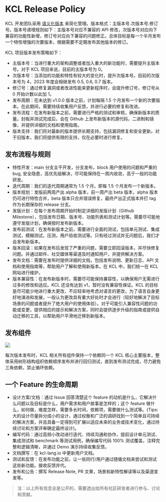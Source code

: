 # KCL Release Policy

KCL 开发团队采用 [语义化版本](https://semver.org/lang/zh-CN/) 来简化管理。版本格式：主版本号.次版本号.修订号。版本号递增规则如下：主版本号对应不兼容的 API 修改，次版本号对应向下兼容的功能性新增，修订号对应向下兼容的问题修正。总体目标是每一个半月发布一个特性增强的次要版本，根据需要不定期发布其他版本的修订。

KCL 项目版本发布策略如下：

+ 主版本号：当进行重大的架构调整或者加入重大的新功能时，需要提升主版本号。对于 KCL 项目来说，目前的主版本号为 0。
+ 次版本号：当添加的功能和特性有较大的变化时，提升次版本号。目前的次版本号为 4，2023 年度会相继发布 0.5, 0.6, 0.7 版本。
+ 修订号：通过修复漏洞或者改进性能来更新程序时，会提升修订号，修订号从 0 开始计数以此加 1。
+ 发布周期：在未达到 v1.0.0 版本之前，计划每隔 1.5 个月发布一个新的次要版本。在此期间，需要持续收集用户反馈，并进行必要的修复和改进。
+ 发布流程：在发布新版本之前，需要进行严格的测试和审核，确保新版本的质量。封板并测试完成后，会在 Github 上发布新版本的源代码，二进制和镜像，并提供详细的文档和使用指南。
+ 版本支持：我们将对最新的版本提供长期支持，包括漏洞修复和安全更新。对于旧版本，我们将提供有限的支持，仅在必要时进行修复。

## 发布流程与规则

+ 特性开发：main 分支主干开发，分支发布，block 用户使用的问题和严重的 bug, 安全隐患，高优先级解决，尽可能保持在一周内收敛，高于一般的功能研发。
+ 迭代周期：我们的迭代周期通常为 1.5 个月，即每 1.5 个月发布一个新版本。
+ 版本规划：发版前两周产出 alpha 版本，前一周产出 beta 版本，alpha 版本仍可进行特性合并，beta 版本只合并错误修复，最终产出正式版本并打 tag 作为长期保存的 release 分支。
+ 发版计划：在每个发布周期开始时制定详细的发版计划（Github Milestone），包括发布日期、版本号、功能列表和测试计划等。需要尽可能地遵守发版计划，确保按时发布新版本。
+ 发布前测试：在发布新版本之前，需要进行全面的测试，包括单元测试、集成测试，模糊测试，压测，用户验收测试等。只有经过测试并无问题后，我们才会发布新版本。
+ 版本回滚：如果在发布后发现了严重的问题，需要立即回滚版本，并尽快修复问题。并通过邮件、社交媒体等渠道及时通知用户，并提供解决方案。
+ 发布文档：需要在发布时提供详细的文档，包括发布说明、更新日志、API 文档和使用指南等，帮助用户了解和使用新版本。在 KCL 中，我们统一在 KCL 网站进行维护。
+ 版本兼容性：在发布新版本时，需要尽可能保持兼容性，以确保用户无需进行过多的修改和适应。KCL 还没有达到 v1，暂时没有兼容性保证。KCL 的目标是尽可能少地进行重大更改，不应轻率地考虑对语言的更改，为了语言自身更好地演进和发展，一般认为更改具有重大好处时才会进行（较好地解决了目标场景的问题或者提升了绝大用户的使用体验）。对于可能引入兼容性问题的功能或变更，提供相应的提示和解决方案，同时会提供逐步升级的指南或提供自动迁移的工具，以帮助用户平滑地迁移到新版本。

## 发布组件

![](/img/docs/community/release-policy/kcl-components-0.4.6.png)

每次版本发布时，KCL 相关所有组件保持一个依赖同一个 KCL 核心主要版本，整体采用树形结构组织依赖顺序发布并进行回归测试，直到发布测试完成，尽力避免三角依赖，禁止循环依赖。

## 一个 Feature 的生命周期

+ 设计方案/文档：通过 Issue 回答清楚这个 feature 的动机是什么，它解决什么问题以及目标是什么，用户需求和用户故事是怎样的；这个 feature 做什么，如何做，难度怎样，需要多长时间，依赖项，需要做什么测试等。(Tips: 大的设计尽量拆分成小的设计，通过权衡和广泛的调研找到一个简单且可持续的解决方案，并且具备一定得到可扩展以适应未来的业务或技术变化，通过持续讨论和方案评审确定最终设计)。
+ 编写代码：通过高频小改动进行迭代、持续沟通和协作，提前设计单元测试、集成测试和 benchmark 等测试用例，确保编写代码 100% 测试覆盖，注释完整和逻辑清晰，并通过 Demo 演示持续收集反馈。
+ 文档撰写：在 kcl-lang.io 中更新用户文档。
+ 测试和反馈：在发布功能之前，让一些同行/用户通过随循文档来尝试和测试这些新功能。接收反馈并代。
+ 发布和公告：撰写 Release Note, PR 文章，场景和新特性解读等以及渠道宣发等。

> 注：以上所有信息全是公开的，需要透出给所有社区研发者进行参与、讨论和贡献。

